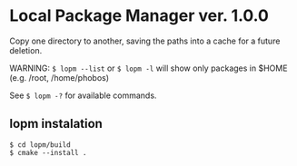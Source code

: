 # Local Package Manager ver. 1.0.0
Copy one directory to another, saving the paths into a cache for a future deletion.

WARNING: `$ lopm --list` or `$ lopm -l` will show only packages in $HOME (e.g. /root, /home/phobos)

See `$ lopm -?` for available commands.

## lopm instalation
    $ cd lopm/build
    $ cmake --install .
